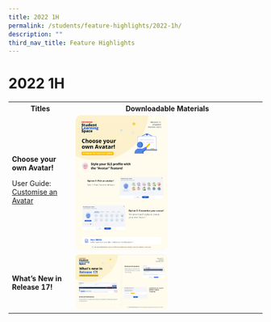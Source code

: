 ```yaml
---
title: 2022 1H
permalink: /students/feature-highlights/2022-1h/
description: ""
third_nav_title: Feature Highlights
---
```

<style>
  img {
    border-radius: 5%;
    width: 50%;
  }
</style>

<h1>2022 1H</h1>

<table>
  <tbody><tr>
    <th>Titles</th>
    <th>Downloadable Materials</th>
  </tr>
  <tr>
    <td>
      <strong>Choose your own Avatar!</strong>
      <p>User Guide: <a target="_blank" href="user-guide/vle/teacher/AccountManagement/Avatar.html">Customise an Avatar</a></p>
    </td>
    <td>
      <a target="_blank" href="/files/Posters/R17/(1%20of%202)%20Student%20Avatar.pdf">
        <img style="width: 50%;" alt="Choose your own Avatar!" src="/images/Media/6Posters/(1_2)%20Student%20Avatar.png">
      </a>
    </td>
  </tr>
  <tr>
    <td>
      <strong>What’s New in Release 17!</strong>
    </td>
    <td>
      <a target="_blank" href="/files/Posters/R17/(2%20of%202)%20Student%20Whats%20New%20in%20R17.pdf">
        <img style="width: 50%;" alt="What’s New in Release 17!" src="/images/Media/6Posters/(2_2)%20Student%20Whats%20New%20in%20R17.png">
      </a>
    </td>
  </tr>
</tbody></table>